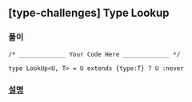 ## [type-challenges] Type Lookup

### 풀이

```
/* _____________ Your Code Here _____________ */

type LookUp<U, T> = U extends {type:T} ? U :never
```

### [설명](https://pottatt0.tistory.com/entry/type-challenges-Type-Lookup)
